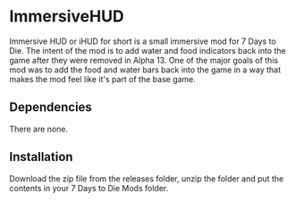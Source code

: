 # ImmersiveHUD
Immersive HUD or iHUD for short is a small immersive mod for 7 Days to Die. The intent of the mod is to add water and food indicators back into the game after they were removed in Alpha 13. One of the major goals of this mod was to add the food and water bars back into the game in a way that makes the mod feel like it's part of the base game.

## Dependencies
There are none.

## Installation
Download the zip file from the releases folder, unzip the folder and put the contents in your 7 Days to Die Mods folder.
